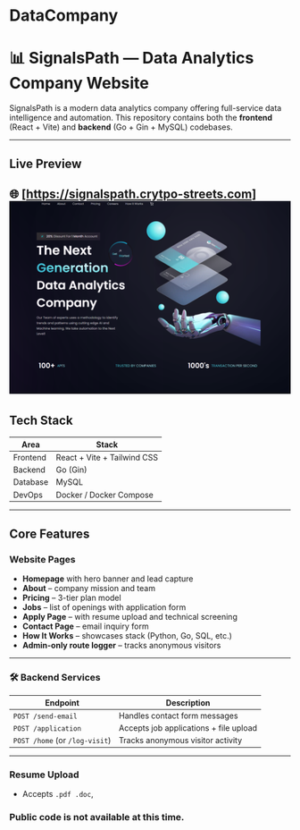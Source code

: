 # DataCompany

# 📊 SignalsPath — Data Analytics Company Website

SignalsPath is a modern data analytics company offering full-service data intelligence and automation. This repository contains both the **frontend** (React + Vite) and **backend** (Go + Gin + MySQL) codebases.

---

##  Live Preview

🌐 [https://signalspath.crytpo-streets.com]
![Homepage Screenshot](./datacompany.png)
---

##  Tech Stack

| Area        | Stack                          |
|-------------|-------------------------------|
| Frontend    | React + Vite + Tailwind CSS   |
| Backend     | Go (Gin)                      |
| Database    | MySQL                         |
| DevOps      | Docker / Docker Compose       |


---

##  Core Features

###  Website Pages
- **Homepage** with hero banner and lead capture
- **About** – company mission and team
- **Pricing** – 3-tier plan model
- **Jobs** – list of openings with application form
- **Apply Page** – with resume upload and technical screening
- **Contact Page** – email inquiry form
- **How It Works** – showcases stack (Python, Go, SQL, etc.)
- **Admin-only route logger** – tracks anonymous visitors

---

### 🛠 Backend Services

| Endpoint         | Description                              |
|------------------|------------------------------------------|
| `POST /send-email` | Handles contact form messages           |
| `POST /application` | Accepts job applications + file upload |
| `POST /home` (or `/log-visit`) | Tracks anonymous visitor activity   |

---

###  Resume Upload

- Accepts `.pdf .doc`,

### Public code is not available at this time. 
